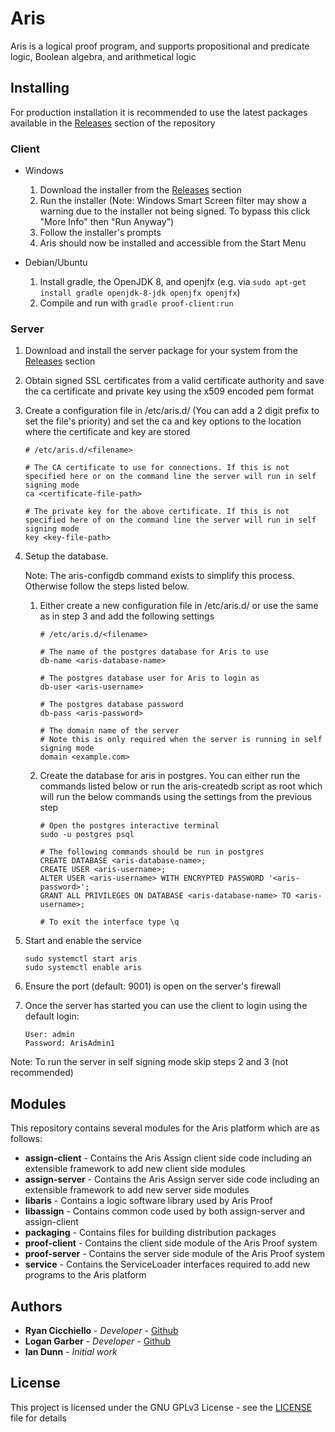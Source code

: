 # Aris

Aris is a logical proof program, and supports propositional and predicate logic, Boolean algebra, and arithmetical logic

## Installing

For production installation it is recommended to use the latest packages available in the [Releases](https://github.com/cicchr/ARIS-Java/releases) section of the repository 

### Client

* Windows
    1. Download the installer from the [Releases](https://github.com/cicchr/ARIS-Java/releases) section
    2. Run the installer (Note: Windows Smart Screen filter may show a warning due to the installer not being signed. To bypass this click "More Info" then "Run Anyway")
    3. Follow the installer's prompts
    4. Aris should now be installed and accessible from the Start Menu 

* Debian/Ubuntu
    1. Install gradle, the OpenJDK 8, and openjfx (e.g. via `sudo apt-get install gradle openjdk-8-jdk openjfx openjfx`)
    2. Compile and run with `gradle proof-client:run`

### Server

1. Download and install the server package for your system from the [Releases](https://github.com/cicchr/ARIS-Java/releases) section
2. Obtain signed SSL certificates from a valid certificate authority and save the ca certificate and private key using the x509 encoded pem format
3. Create a configuration file in /etc/aris.d/ (You can add a 2 digit prefix to set the file's priority) and set the ca and key options to the location where the certificate and key are stored
    ```
    # /etc/aris.d/<filename>
    
    # The CA certificate to use for connections. If this is not specified here or on the command line the server will run in self signing mode
    ca <certificate-file-path>
    
    # The private key for the above certificate. If this is not specified here of on the command line the server will run in self signing mode
    key <key-file-path>
    ```
4. Setup the database.
    
    Note: The aris-configdb command exists to simplify this process. Otherwise follow the steps listed below.
    
    1. Either create a new configuration file in /etc/aris.d/ or use the same as in step 3 and add the following settings
        ```
        # /etc/aris.d/<filename>
        
        # The name of the postgres database for Aris to use
        db-name <aris-database-name>
        
        # The postgres database user for Aris to login as
        db-user <aris-username>
        
        # The postgres database password
        db-pass <aris-password>
        
        # The domain name of the server
        # Note this is only required when the server is running in self signing mode
        domain <example.com>
        ```
    2. Create the database for aris in postgres. You can either run the commands listed below or run the aris-createdb script as root which will run the below commands using the settings from the previous step
        ```
        # Open the postgres interactive terminal
        sudo -u postgres psql
        
        # The following commands should be run in postgres
        CREATE DATABASE <aris-database-name>;
        CREATE USER <aris-username>;
        ALTER USER <aris-username> WITH ENCRYPTED PASSWORD '<aris-password>';
        GRANT ALL PRIVILEGES ON DATABASE <aris-database-name> TO <aris-username>;
        
        # To exit the interface type \q
        ``` 
5. Start and enable the service

    ```
    sudo systemctl start aris
    sudo systemctl enable aris
    ```
    
6. Ensure the port (default: 9001) is open on the server's firewall
7. Once the server has started you can use the client to login using the default login:
    ```
    User: admin
    Password: ArisAdmin1
    ```
 
Note: To run the server in self signing mode skip steps 2 and 3 (not recommended)

## Modules

This repository contains several modules for the Aris platform which are as follows:

* **assign-client** - Contains the Aris Assign client side code including an extensible framework to add new client side modules
* **assign-server** - Contains the Aris Assign server side code including an extensible framework to add new server side modules
* **libaris** - Contains a logic software library used by Aris Proof
* **libassign** - Contains common code used by both assign-server and assign-client
* **packaging** - Contains files for building distribution packages
* **proof-client** - Contains the client side module of the Aris Proof system
* **proof-server** - Contains the server side module of the Aris Proof system
* **service** - Contains the ServiceLoader interfaces required to add new programs to the Aris platform

## Authors

* **Ryan Cicchiello** - *Developer* - [Github](https://github.com/cicchr)
* **Logan Garber** - *Developer* - [Github](https://github.com/garberlog)
* **Ian Dunn** - *Initial work*

## License

This project is licensed under the GNU GPLv3 License - see the [LICENSE](LICENSE) file for details

